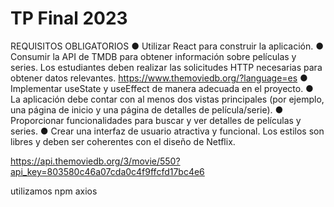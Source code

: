 # TP Final 2023

REQUISITOS OBLIGATORIOS
● Utilizar React para construir la aplicación.
● Consumir la API de TMDB para obtener información sobre películas y series. Los
estudiantes deben realizar las solicitudes HTTP necesarias para obtener datos
relevantes.
https://www.themoviedb.org/?language=es
● Implementar useState y useEffect de manera adecuada en el proyecto.
● La aplicación debe contar con al menos dos vistas principales (por ejemplo, una página
de inicio y una página de detalles de película/serie).
● Proporcionar funcionalidades para buscar y ver detalles de películas y series.
● Crear una interfaz de usuario atractiva y funcional. Los estilos son libres y deben ser
coherentes con el diseño de Netflix.

https://api.themoviedb.org/3/movie/550?api_key=803580c46a07cda0c4f9ffcfd17bc4e6

utilizamos npm axios